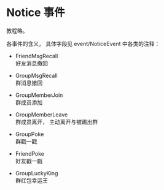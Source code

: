 # Notice 事件   
教程略。    

各事件的含义， 具体字段见 event/NoticeEvent 中各类的注释：
+ FriendMsgRecall   
    好友消息撤回

+ GroupMsgRecall      
    群消息撤回  

+ GroupMemberJoin  
    群成员添加

+ GroupMemberLeave   
    群成员离开， 主动离开与被踢出群  

+ GroupPoke   
    群戳一戳   

+ FriendPoke  
    好友戳一戳  

+ GroupLuckyKing   
    群红包幸运王